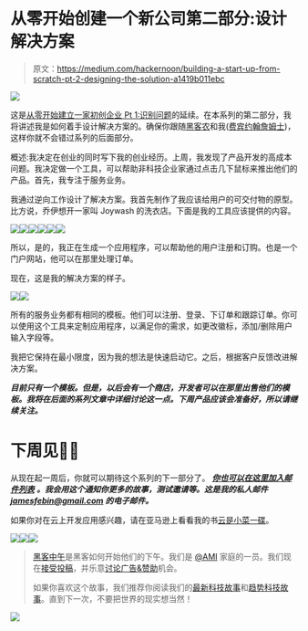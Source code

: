 # 从零开始创建一个新公司第二部分:设计解决方案

> 原文：<https://medium.com/hackernoon/building-a-start-up-from-scratch-pt-2-designing-the-solution-a1419b011ebc>

![](img/1b280afdfb23a9eaae40c8d9a4bd1c44.png)

这是[从零开始建立一家初创企业 Pt 1:识别问题](https://hackernoon.com/building-a-start-up-from-scratch-pt-1-identifying-the-problem-48cfbbc390b5)的延续。在本系列的第二部分，我将讲述我是如何着手设计解决方案的。确保你跟随[黑客农](https://hackernoon.com/)和我([费宾约翰詹姆士](https://medium.com/u/75a616711f4e?source=post_page-----a1419b011ebc--------------------------------))，这样你就不会错过系列的后面部分。

概述:我决定在创业的同时写下我的创业经历。上周，我发现了产品开发的高成本问题。我决定做一个工具，可以帮助非科技企业家通过点击几下鼠标来推出他们的产品。首先，我专注于服务业务。

我通过逆向工作设计了解决方案。我首先制作了我应该给用户的可交付物的原型。比方说，乔伊想开一家叫 Joywash 的洗衣店。下面是我的工具应该提供的内容。

![](img/d9847bfe72ca74e689ecee76d0b19e7c.png)![](img/b87f6b8044c781a5bcdfe2a69cbf5149.png)![](img/180becdd3db8c513b465bf550e12f884.png)![](img/2e79b3a4b215350500a3bbf14532f60d.png)![](img/d02e630ccf3adc5a0afe9f8b98cff453.png)![](img/93d6be88d59a06dbfdd604565db79341.png)

所以，是的，我正在生成一个应用程序，可以帮助他的用户注册和订购。也是一个门户网站，他可以在那里处理订单。

现在，这是我的解决方案的样子。

![](img/bc76ede1c5c5936a0af64e3f9c536dc4.png)![](img/0873df513416e8bb7d08ad1ebc8b3952.png)

所有的服务业务都有相同的模板。他们可以注册、登录、下订单和跟踪订单。你可以使用这个工具来定制应用程序，以满足你的需求，如更改徽标，添加/删除用户输入字段等。

我把它保持在最小限度，因为我的想法是快速启动它。之后，根据客户反馈改进解决方案。

***目前只有一个模板。但是，以后会有一个商店，开发者可以在那里出售他们的模板。我将在后面的系列文章中详细讨论这一点。下周产品应该会准备好，所以请继续关注。***

# 下周见👋🏻

从现在起一周后，你就可以期待这个系列的下一部分了。 [***你也可以在这里加入邮件列表***](http://eepurl.com/cHBwhL) ***。我会用这个通知你更多的故事，测试邀请等。这是我的私人邮件 jamesfebin@gmail.com 的电子邮件。***

如果你对在云上开发应用感兴趣，请在亚马逊上看看我的书[云是小菜一碟](http://amzn.to/2n03pzO)。

[![](img/50ef4044ecd4e250b5d50f368b775d38.png)](http://bit.ly/HackernoonFB)[![](img/979d9a46439d5aebbdcdca574e21dc81.png)](https://goo.gl/k7XYbx)[![](img/2930ba6bd2c12218fdbbf7e02c8746ff.png)](https://goo.gl/4ofytp)

> [黑客中午](http://bit.ly/Hackernoon)是黑客如何开始他们的下午。我们是 [@AMI](http://bit.ly/atAMIatAMI) 家庭的一员。我们现在[接受投稿](http://bit.ly/hackernoonsubmission)，并乐意[讨论广告&赞助](mailto:partners@amipublications.com)机会。
> 
> 如果你喜欢这个故事，我们推荐你阅读我们的[最新科技故事](http://bit.ly/hackernoonlatestt)和[趋势科技故事](https://hackernoon.com/trending)。直到下一次，不要把世界的现实想当然！

![](img/be0ca55ba73a573dce11effb2ee80d56.png)